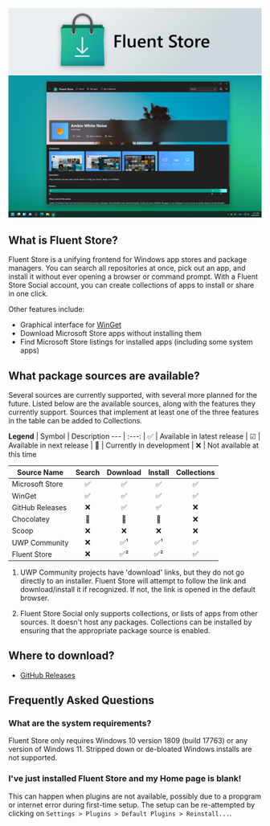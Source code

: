 ![Fluent Store](.community/LogoHero_Banner.png)
![Fluent Store](.community/Hero.png?raw=true)

## What is Fluent Store?
Fluent Store is a unifying frontend for Windows app stores and package managers. You can search all repositories at once, pick out an app, and install it without ever opening a browser or command prompt. With a Fluent Store Social account, you can create collections of apps to install or share in one click.

Other features include:
- Graphical interface for [WinGet](https://github.com/microsoft/winget-cli)
- Download Microsoft Store apps without installing them
- Find Microsoft Store listings for installed apps (including some system apps)

## What package sources are available?
Several sources are currently supported, with several more planned for the future. Listed below are the available sources, along with the features they currently support. Sources that implement at least one of the three features in the table can be added to Collections.

**Legend**
| Symbol   | Description
---        | :---:
| ✅      | Available in latest release
| ☑       | Available in next release
| 🔷      | Currently in development
| ❌      | Not available at this time

| Source Name       | Search | Download | Install | Collections
---                 | :---:  | :---:    | :---:   | :---:
| Microsoft Store   | ✅     | ✅      | ✅      | ✅
| WinGet            | ✅     | ✅      | ✅      | ✅
| GitHub Releases   | ❌     | ✅      | ✅      | ❌
| Chocolatey        | 🔷     | 🔷      | 🔷      | ❌
| Scoop             | ❌     | ❌      | ❌      | ❌
| UWP Community     | ❌     | ✅¹     | ✅¹     | ✅
| Fluent Store      | ❌     | ✅²     | ✅²     | ✅

1.  UWP Community projects have 'download' links, but they do not go directly to an installer.
    Fluent Store will attempt to follow the link and download/install it if recognized. If not, the link is opened in the default browser.

2.  Fluent Store Social only supports collections, or lists of apps from other sources. It doesn't host any packages.
    Collections can be installed by ensuring that the appropriate package source is enabled.

## Where to download?
- [GitHub Releases](https://github.com/yoshiask/FluentStore/releases)

## Frequently Asked Questions
### What are the system requirements?
Fluent Store only requires Windows 10 version 1809 (build 17763) or any version of Windows 11. Stripped down or de-bloated Windows installs are not supported.

### I've just installed Fluent Store and my Home page is blank!
This can happen when plugins are not available, possibly due to a propgram or internet error during first-time setup. The setup can be re-attempted by clicking on `Settings > Plugins > Default Plugins > Reinstall...`.
